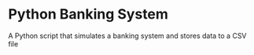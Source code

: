 # Python Banking System

A Python script that simulates a banking system and stores data to a CSV file
